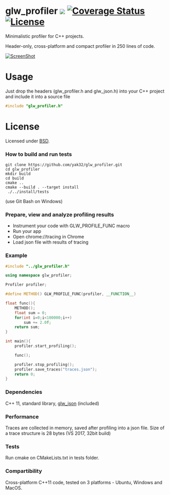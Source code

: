 # glw_profiler  ![](https://github.com/yak32/glw_profiler/workflows/status/badge.svg) [![Coverage Status](https://coveralls.io/repos/github/yak32/glw_profiler/badge.svg?branch=master)](https://coveralls.io/github/yak32/glw_profiler?branch=master) [![License](https://img.shields.io/badge/License-BSD%203--Clause-blue.svg)](https://opensource.org/licenses/BSD-3-Clause)
Minimalistic profiler for C++ projects.

Header-only, cross-platform and compact profiler in 250 lines of code.

[![ScreenShot](/../screenshots/glw_profiler.png)](/../screenshots/glw_profiler.png)

# Usage
Just drop the headers (glw_profiler.h and glw_json.h) into your C++ project and include it into a source file

```C++
#include "glw_profiler.h"
```

# License
Licensed under [BSD](https://opensource.org/licenses/BSD-3-Clause).

### How to build and run tests
```
git clone https://github.com/yak32/glw_profiler.git
cd glw_profiler
mkdir build
cd build
cmake ..
cmake --build . --target install
 ./../install/tests
```
(use Git Bash on Windows)

### Prepare, view and analyze profiling results

* Instrument your code with GLW_PROFILE_FUNC macro
* Run your app
* Open chrome://tracing in Chrome
* Load json file with results of tracing


### Example
```c++
#include "../glw_profiler.h"

using namespace glw_profiler;

Profiler profiler;

#define METHOD() GLW_PROFILE_FUNC(profiler, __FUNCTION__)

float func(){
	METHOD();
	float sum = 0;
	for(int i=0;i<100000;i++)
		sum += 2.0f;
	return sum;
}

int main(){
	profiler.start_profiling();

	func();

	profiler.stop_profiling();
	profiler.save_traces("traces.json");
	return 0;
}

```
### Dependencies
 C++ 11, standard library, [glw_json](https://github.com/yak32/glw_json) (included)

### Performance
Traces are collected in memory, saved after profiling into a json file.
Size of a trace structure is 28 bytes (VS 2017, 32bit build)

### Tests
 Run cmake on CMakeLists.txt in tests folder.

### Compartibility
  Cross-platform C++11 code, tested on 3 platforms - Ubuntu, Windows and MacOS.


